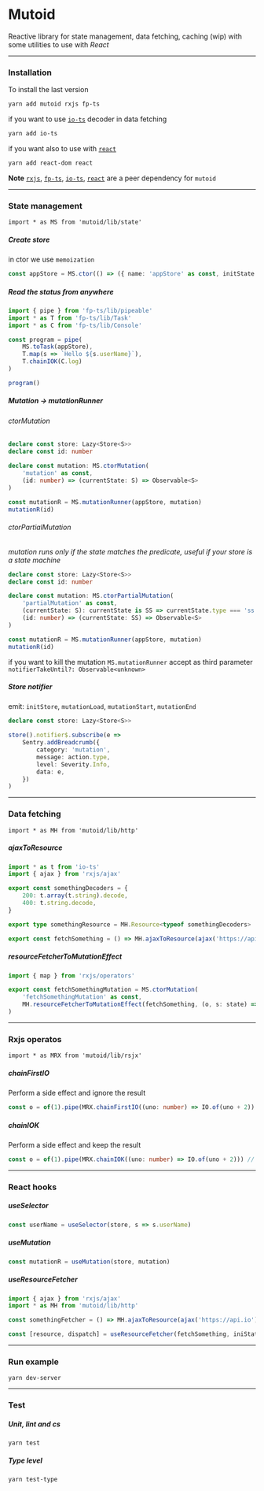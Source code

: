 # Mutoid

Reactive library for state management, data fetching, caching (wip) with some utilities to use with _React_

---

### Installation

To install the last version

```sh
yarn add mutoid rxjs fp-ts
```

if you want to use [`io-ts`](https://github.com/gcanti/io-ts) decoder in data fetching

```sh
yarn add io-ts
```

if you want also to use with [`react`](https://github.com/facebook/react)

```sh
yarn add react-dom react
```

**Note** [`rxjs`](https://github.com/ReactiveX/rxjs), [`fp-ts`](https://github.com/gcanti/fp-ts), [`io-ts`](https://github.com/gcanti/io-ts), [`react`](https://github.com/facebook/react) are a peer dependency for `mutoid`

---

### State management

`import * as MS from 'mutoid/lib/state'`

##### Create store

in ctor we use `memoization`

```typescript
const appStore = MS.ctor(() => ({ name: 'appStore' as const, initState: { userName: 'Marco' } }))
```

##### Read the status from anywhere

```typescript
import { pipe } from 'fp-ts/lib/pipeable'
import * as T from 'fp-ts/lib/Task'
import * as C from 'fp-ts/lib/Console'

const program = pipe(
    MS.toTask(appStore),
    T.map(s => `Hello ${s.userName}`),
    T.chainIOK(C.log)
)

program()
```

##### Mutation -> mutationRunner

###### ctorMutation

```typescript
declare const store: Lazy<Store<S>>
declare const id: number

declare const mutation: MS.ctorMutation(
    'mutation' as const,
    (id: number) => (currentState: S) => Observable<S>
)

const mutationR = MS.mutationRunner(appStore, mutation)
mutationR(id)
```

###### ctorPartialMutation

_mutation runs only if the state matches the predicate, useful if your store is a state machine_

```typescript
declare const store: Lazy<Store<S>>
declare const id: number

declare const mutation: MS.ctorPartialMutation(
    'partialMutation' as const,
    (currentState: S): currentState is SS => currentState.type === 'ss',
    (id: number) => (currentState: SS) => Observable<S>
)

const mutationR = MS.mutationRunner(appStore, mutation)
mutationR(id)
```

if you want to kill the mutation `MS.mutationRunner` accept as third parameter `notifierTakeUntil?: Observable<unknown>`

##### Store notifier

emit: `initStore`, `mutationLoad`, `mutationStart`, `mutationEnd`

```typescript
declare const store: Lazy<Store<S>>

store().notifier$.subscribe(e =>
    Sentry.addBreadcrumb({
        category: 'mutation',
        message: action.type,
        level: Severity.Info,
        data: e,
    })
)
```

---

### Data fetching

`import * as MH from 'mutoid/lib/http'`

##### ajaxToResource

```typescript
import * as t from 'io-ts'
import { ajax } from 'rxjs/ajax'

export const somethingDecoders = {
    200: t.array(t.string).decode,
    400: t.string.decode,
}

export type somethingResource = MH.Resource<typeof somethingDecoders>

export const fetchSomething = () => MH.ajaxToResource(ajax('https://api.io'), somethingDecoders)
```

##### resourceFetcherToMutationEffect

```typescript
import { map } from 'rxjs/operators'

export const fetchSomethingMutation = MS.ctorMutation(
    'fetchSomethingMutation' as const,
    MH.resourceFetcherToMutationEffect(fetchSomething, (o, s: state) => o.pipe(map(c => ({ ...s, something: c }))))
)
```

---

### Rxjs operatos

`import * as MRX from 'mutoid/lib/rsjx'`

##### chainFirstIO

Perform a side effect and ignore the result

```typescript
const o = of(1).pipe(MRX.chainFirstIO((uno: number) => IO.of(uno + 2)) // 1
```

##### chainIOK

Perform a side effect and keep the result

```typescript
const o = of(1).pipe(MRX.chainIOK((uno: number) => IO.of(uno + 2))) // 3
```

---

### React hooks

##### useSelector

```typescript
const userName = useSelector(store, s => s.userName)
```

##### useMutation

```typescript
const mutationR = useMutation(store, mutation)
```

##### useResourceFetcher

```typescript
import { ajax } from 'rxjs/ajax'
import * as MH from 'mutoid/lib/http'

const somethingFetcher = () => MH.ajaxToResource(ajax('https://api.io'), decoders)

const [resource, dispatch] = useResourceFetcher(fetchSomething, iniState)
```

---

### Run example

```console
yarn dev-server
```

---

### Test

##### Unit, lint and cs

```console
yarn test
```

##### Type level

```console
yarn test-type
```

